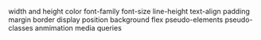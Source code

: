   width and height
  color
  font-family
  font-size
  line-height
  text-align
  padding
  margin
  border
  display
  position
  background
  flex
  pseudo-elements
  pseudo-classes
  anmimation
  media queries    